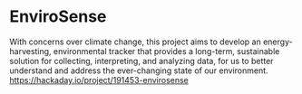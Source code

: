 # EnviroSense
With concerns over climate change, this project aims to develop an energy-harvesting, environmental tracker that provides a long-term, sustainable solution for collecting, interpreting, and analyzing data, for us to better understand and address the ever-changing state of our environment.
https://hackaday.io/project/191453-envirosense
